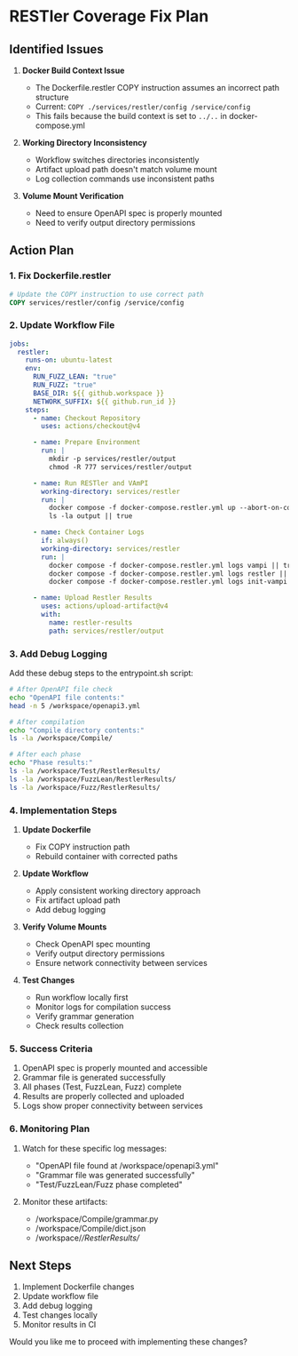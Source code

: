 # RESTler Coverage Fix Plan

## Identified Issues

1. **Docker Build Context Issue**
   - The Dockerfile.restler COPY instruction assumes an incorrect path structure
   - Current: `COPY ./services/restler/config /service/config`
   - This fails because the build context is set to `../..` in docker-compose.yml

2. **Working Directory Inconsistency**
   - Workflow switches directories inconsistently
   - Artifact upload path doesn't match volume mount
   - Log collection commands use inconsistent paths

3. **Volume Mount Verification**
   - Need to ensure OpenAPI spec is properly mounted
   - Need to verify output directory permissions

## Action Plan

### 1. Fix Dockerfile.restler

```dockerfile
# Update the COPY instruction to use correct path
COPY services/restler/config /service/config
```

### 2. Update Workflow File

```yaml
jobs:
  restler:
    runs-on: ubuntu-latest
    env:
      RUN_FUZZ_LEAN: "true"
      RUN_FUZZ: "true"
      BASE_DIR: ${{ github.workspace }}
      NETWORK_SUFFIX: ${{ github.run_id }}
    steps:
      - name: Checkout Repository
        uses: actions/checkout@v4

      - name: Prepare Environment
        run: |
          mkdir -p services/restler/output
          chmod -R 777 services/restler/output

      - name: Run RESTler and VAmPI
        working-directory: services/restler
        run: |
          docker compose -f docker-compose.restler.yml up --abort-on-container-exit
          ls -la output || true

      - name: Check Container Logs
        if: always()
        working-directory: services/restler
        run: |
          docker compose -f docker-compose.restler.yml logs vampi || true
          docker compose -f docker-compose.restler.yml logs restler || true
          docker compose -f docker-compose.restler.yml logs init-vampi || true

      - name: Upload Restler Results
        uses: actions/upload-artifact@v4
        with:
          name: restler-results
          path: services/restler/output
```

### 3. Add Debug Logging

Add these debug steps to the entrypoint.sh script:

```bash
# After OpenAPI file check
echo "OpenAPI file contents:"
head -n 5 /workspace/openapi3.yml

# After compilation
echo "Compile directory contents:"
ls -la /workspace/Compile/

# After each phase
echo "Phase results:"
ls -la /workspace/Test/RestlerResults/
ls -la /workspace/FuzzLean/RestlerResults/
ls -la /workspace/Fuzz/RestlerResults/
```

### 4. Implementation Steps

1. **Update Dockerfile**
   - Fix COPY instruction path
   - Rebuild container with corrected paths

2. **Update Workflow**
   - Apply consistent working directory approach
   - Fix artifact upload path
   - Add debug logging

3. **Verify Volume Mounts**
   - Check OpenAPI spec mounting
   - Verify output directory permissions
   - Ensure network connectivity between services

4. **Test Changes**
   - Run workflow locally first
   - Monitor logs for compilation success
   - Verify grammar generation
   - Check results collection

### 5. Success Criteria

1. OpenAPI spec is properly mounted and accessible
2. Grammar file is generated successfully
3. All phases (Test, FuzzLean, Fuzz) complete
4. Results are properly collected and uploaded
5. Logs show proper connectivity between services

### 6. Monitoring Plan

1. Watch for these specific log messages:
   - "OpenAPI file found at /workspace/openapi3.yml"
   - "Grammar file was generated successfully"
   - "Test/FuzzLean/Fuzz phase completed"

2. Monitor these artifacts:
   - /workspace/Compile/grammar.py
   - /workspace/Compile/dict.json
   - /workspace/*/RestlerResults/*

## Next Steps

1. Implement Dockerfile changes
2. Update workflow file
3. Add debug logging
4. Test changes locally
5. Monitor results in CI

Would you like me to proceed with implementing these changes?